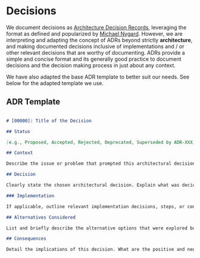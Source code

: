 # Decisions

We document decisions as [Architecture Decision Records](https://adr.github.io/), leveraging the format as defined and popularized by [Michael Nygard](https://cognitect.com/blog/2011/11/15/documenting-architecture-decisions). However, we are interpreting and adapting the concept of ADRs beyond strictly **architecture**, and making documented decisions inclusive of implementations and / or other relevant decisions that are worthy of documenting. ADRs provide a simple and concise format and its generally good practice to document decisions and the decision making process in just about any context.

We have also adapted the base ADR template to better suit our needs. See below for the adapted template we use.

## ADR Template

```markdown

# [00000]: Title of the Decision

## Status

[e.g., Proposed, Accepted, Rejected, Deprecated, Superseded by ADR-XXX]

## Context

Describe the issue or problem that prompted this architectural decision. What are the driving forces, requirements, or constraints that led to the need for a decision?

## Decision

Clearly state the chosen architectural decision. Explain what was decided and why this specific option was chosen.

### Implementation

If applicable, outline relevant implementation decisions, steps, or considerations that arise from this architectural decision, along with supporting considerations to support the decision.

## Alternatives Considered

List and briefly describe the alternative options that were explored but ultimately not selected. Provide a brief rationale for why each alternative was rejected.

## Consequences

Detail the implications of this decision. What are the positive and negative impacts? What becomes easier or more difficult as a result of this change? Consider impacts on development, operations, maintenance, performance, security, and other relevant aspects.

```
